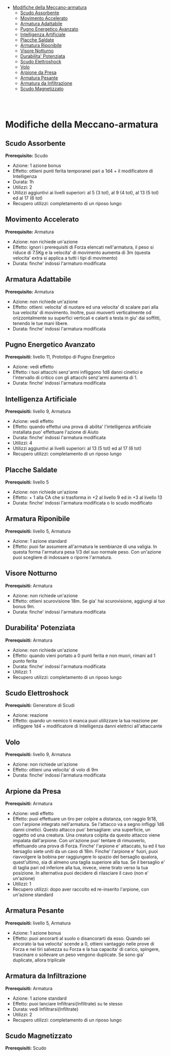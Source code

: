 - [Modifiche della Meccano-armatura](#modifiche-della-meccano-armatura)
  - [Scudo Assorbente](#scudo-assorbente)
  - [Movimento Accelerato](#movimento-accelerato)
  - [Armatura Adattabile](#armatura-adattabile)
  - [Pugno Energetico Avanzato](#pugno-energetico-avanzato)
  - [Intelligenza Artificiale](#intelligenza-artificiale)
  - [Placche Saldate](#placche-saldate)
  - [Armatura Riponibile](#armatura-riponibile)
  - [Visore Notturno](#visore-notturno)
  - [Durabilita' Potenziata](#durabilita-potenziata)
  - [Scudo Elettroshock](#scudo-elettroshock)
  - [Volo](#volo)
  - [Arpione da Presa](#arpione-da-presa)
  - [Armatura Pesante](#armatura-pesante)
  - [Armatura da Infiltrazione](#armatura-da-infiltrazione)
  - [Scudo Magnetizzato](#scudo-magnetizzato)


</br>
</br>

# Modifiche della Meccano-armatura
## Scudo Assorbente
**Prerequisito:** Scudo

- Azione: 1 azione bonus
- Effetto: ottieni punti ferita temporanei pari a 1d4 + il modificatore di Intelligenza
- Durata: 1h
- Utilizzi: 2
- Utilizzi aggiuntivi ai livelli superiori: al 5 (3 tot), al 9 (4 tot), al 13 (5 tot) ed al 17 (6 tot)
- Recupero utilizzi: completamento di un riposo lungo

## Movimento Accelerato
**Prerequisito:** Armatura

- Azione: non richiede un'azione
- Effetto: ignori i prerequisiti di Forza elencati nell'armatura, il peso si riduce di 7.5Kg e la velocita' di movimento aumenta di 3m (questa velocita' extra si applica a tutti i tipi di movimento)
- Durata: finche' indossi l'armaturo modificata

## Armatura Adattabile
**Prerequisito:** Armatura

- Azione: non richiede un'azione
- Effetto: ottieni: velocita' di nuotare ed una velocita' di scalare pari alla tua velocita' di movimento. Inoltre, puoi muoverti verticalmente od orizzontalmente su superfici verticali e calarti a testa in giu' dai soffitti, tenendo le tue mani libere.
- Durata: finche' indossi l'armatura modificata

## Pugno Energetico Avanzato
**Prerequisiti:** livello 11, Prototipo di Pugno Energetico

- Azione: vedi effetto
- Effetto: i tuoi attacchi senz'armi infliggono 1d8 danni cinetici e l'intervallo di critico con gli attacchi senz'armi aumenta di 1.
- Durata: finche' indossi l'armatura modificata

## Intelligenza Artificiale
**Prerequisiti:** livello 9, Armatura

- Azione: vedi effetto
- Effetto: quando effettui una prova di abilita' l'intelligenza artificiale installata puo' effettuare l'azione di Aiuto
- Durata: finche' indossi l'armatura modificata
- Utilizzi: 4
- Utilizzi aggiuntivi ai livelli superiori: al 13 (5 tot) ed al 17 (6 tot)
- Recupero utilizzi: completamento di un riposo lungo

## Placche Saldate
**Prerequisiti:** livello 5

- Azione: non richiede un'azione
- Effetto: + 1 alla CA che si trasforma in +2 al livello 9 ed in +3 al livello 13
- Durata: finche' indossi l'armatura modificata o lo scudo modificato

## Armatura Riponibile
**Prerequisiti:** livello 5, Armatura

- Azione: 1 azione standard
- Effetto: puoi far assumere all'armatura le sembianze di una valigia. In questa forma l'armatura pesa 1/3 del suo normale peso. Con un'azione puoi scegliere di indossare o riporre l'armatura.

## Visore Notturno
**Prerequisiti:** Armatura

- Azione: non richiede un'azione
- Effetto: ottieni scurovisione 18m. Se gia' hai scurovisione, aggiungi al tuo bonus 9m.
- Durata: finche' indossi l'armatura modificata

## Durabilita' Potenziata
**Prerequisiti:** Armatura

- Azione: non richiede un'azione
- Effetto: quando vieni portato a 0 punti ferita e non muori, rimani ad 1 punto ferita
- Durata: finche' indossi l'armatura modificata
- Utilizzi: 1
- Recupero utilizzi: completamento di un riposo lungo

## Scudo Elettroshock
**Prerequisiti:** Generatore di Scudi

- Azione: reazione
- Effetto: quando un nemico ti manca puoi utilizzare la tua reazione per infliggere 1d4 + modificatore di Intelligenza danni elettrici all'attaccante

## Volo
**Prerequisiti:** livello 9, Armatura

- Azione: non richiede un'azione
- Effetto: ottieni una velocita' di volo di 9m
- Durata: finche' indossi l'armatura modificata

## Arpione da Presa
**Prerequisiti:** Armatura

- Azione: vedi effetto
- Effetto: puoi effettuare un tiro per colpire a distanza, con raggio 9/18, con l'arpione integrato nell'armatura. Se l'attacco va a segno infliggi 1d6 danni cinetici. Questo attacco puo' bersagliare: una superficie, un oggetto od una creatura. Una creatura colpita da questo attacco viene impalata dall'arpione. Con un'azione puo' tentare di rimuoverlo, effettuando una prova di Forza. Finche' l'arpione e' attaccato, tu ed il tuo bersaglio siete uniti da un cavo di 18m. Finche' l'arpione e' fuori, puoi riavvolgere la bobina per raggiungere lo spazio del bersaglio qualora, quest'ultimo, sia di almeno una taglia superiore alla tua. Se il bersaglio e' di taglia pari od inferiore alla tua, invece, viene tirato verso la tua posizione. In alternativa puoi decidere di rilasciare il cavo (non e' un'azione)
- Utilizzi: 1
- Recupero utilizzi: dopo aver raccolto ed re-inserito l'arpione, con un'azione standard

## Armatura Pesante
**Prerequisiti:** livello 5, Armatura

- Azione: 1 azione bonus
- Effetto: puoi ancorarti al suolo o disancorarti da esso. Quando sei ancorato la tua velocita' scende a 0, ottieni vantaggio nelle prove di Forza e nei tiri salvezza su Forza e la tua capacita' di carico, spingere, trascinare o sollevare un peso vengono duplicate. Se sono gia' duplicate, allora triplicale

## Armatura da Infiltrazione
**Prerequisiti:** Armatura

- Azione: 1 azione standard
- Effetto: puoi lanciare Infiltrarsi(Infiltrate) su te stesso
- Durata: vedi Infiltrarsi(Infiltrate)
- Utilizzi: 2
- Recupero utilizzi: completamento di un riposo lungo

## Scudo Magnetizzato
**Prerequisiti:** Scudo

